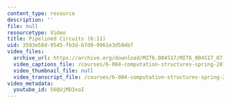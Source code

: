```yaml
---
content_type: resource
description: ''
file: null
resourcetype: Video
title: Pipelined Circuits (6:11)
uid: 3593e58d-9545-fb3d-b7d9-0961e3d584bf
video_files:
  archive_url: https://archive.org/download/MIT6.004S17/MIT6_004S17_07-02-02_300k.mp4
  video_captions_file: /courses/6-004-computation-structures-spring-2017/6674413dfc7d5d588685273b7eba95e5_56QUjMD3xoI.vtt
  video_thumbnail_file: null
  video_transcript_file: /courses/6-004-computation-structures-spring-2017/8b8d920345835709faf76ec95ccc2f84_56QUjMD3xoI.pdf
video_metadata:
  youtube_id: 56QUjMD3xoI
---
```

